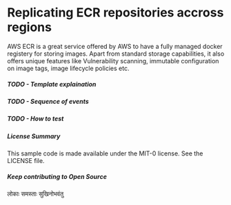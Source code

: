 # Replicating ECR repositories accross regions

AWS ECR is a great service offered by AWS to have a fully managed docker registery for storing images. Apart from standard storage capabilities, it also offers unique features like Vulnerability scanning, immutable configuration on image tags, image lifecycle policies etc.

##### TODO - Template explaination
##### TODO - Sequence of events
##### TODO - How to test

##### License Summary
This sample code is made available under the MIT-0 license. See the LICENSE file.

##### Keep contributing to Open Source
लोकाः समस्ताः सुखिनोभवंतु